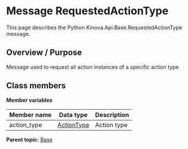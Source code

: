 # Message RequestedActionType

This page describes the Python Kinova.Api.Base.RequestedActionType message.

## Overview / Purpose

Message used to request all action instances of a specific action type

## Class members

 **Member variables** 

|Member name|Data type|Description|
|-----------|---------|-----------|
|action\_type| [ActionType](enm_Base_ActionType.md#)|Action type|

**Parent topic:** [Base](../references/summary_Base.md)

